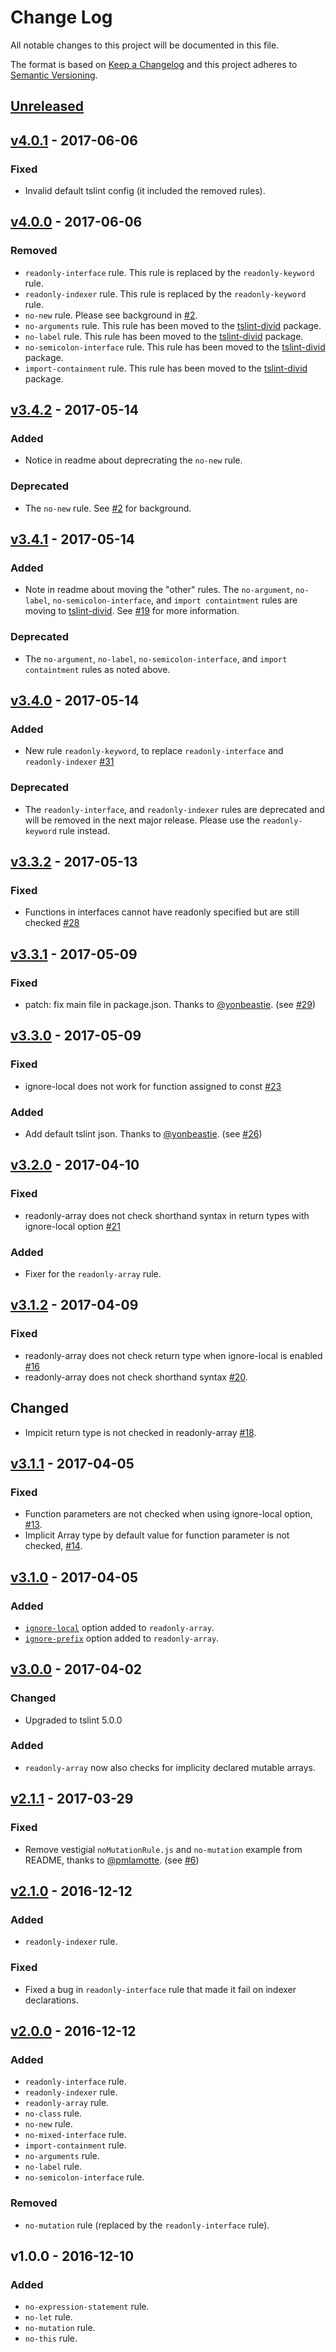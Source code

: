 # Change Log
All notable changes to this project will be documented in this file.

The format is based on [Keep a Changelog](http://keepachangelog.com/) 
and this project adheres to [Semantic Versioning](http://semver.org/).

## [Unreleased]

## [v4.0.1] - 2017-06-06
### Fixed
- Invalid default tslint config (it included the removed rules).

## [v4.0.0] - 2017-06-06
### Removed
- `readonly-interface` rule. This rule is replaced by the `readonly-keyword` rule. 
- `readonly-indexer` rule. This rule is replaced by the `readonly-keyword` rule. 
- `no-new` rule. Please see background in [#2](https://github.com/jonaskello/tslint-immutable/issues/2).
- `no-arguments` rule. This rule has been moved to the [tslint-divid](https://www.npmjs.com/package/tslint-divid) package.
- `no-label` rule. This rule has been moved to the [tslint-divid](https://www.npmjs.com/package/tslint-divid) package.
- `no-semicolon-interface` rule. This rule has been moved to the [tslint-divid](https://www.npmjs.com/package/tslint-divid) package.
- `import-containment` rule. This rule has been moved to the [tslint-divid](https://www.npmjs.com/package/tslint-divid) package.

## [v3.4.2] - 2017-05-14
### Added
- Notice in readme about deprecrating the `no-new` rule. 

### Deprecated
- The `no-new` rule. See [#2](https://github.com/jonaskello/tslint-immutable/issues/2) for background.

## [v3.4.1] - 2017-05-14
### Added
- Note in readme about moving the "other" rules. The `no-argument`, `no-label`, `no-semicolon-interface`, and `import containtment` rules are moving to [tslint-divid](https://github.com/jonaskello/tslint-divid). See  [#19](https://github.com/jonaskello/tslint-immutable/issues/19) for more information.

### Deprecated
- The `no-argument`, `no-label`, `no-semicolon-interface`, and `import containtment` rules as noted above.

## [v3.4.0] - 2017-05-14
### Added
- New rule `readonly-keyword`, to replace `readonly-interface` and `readonly-indexer` [#31](https://github.com/jonaskello/tslint-immutable/issues/31)

### Deprecated
- The `readonly-interface`, and `readonly-indexer` rules are deprecated and will be removed in the next major release. Please use the `readonly-keyword` rule instead.

## [v3.3.2] - 2017-05-13
### Fixed
- Functions in interfaces cannot have readonly specified but are still checked [#28](https://github.com/jonaskello/tslint-immutable/issues/28)

## [v3.3.1] - 2017-05-09
### Fixed
- patch: fix main file in package.json. Thanks to [@yonbeastie](https://github.com/yonbeastie). (see [#29](https://github.com/jonaskello/tslint-immutable/pull/29))

## [v3.3.0] - 2017-05-09
### Fixed
- ignore-local does not work for function assigned to const [#23](https://github.com/jonaskello/tslint-immutable/issues/23)

### Added
- Add default tslint json. Thanks to [@yonbeastie](https://github.com/yonbeastie). (see [#26](https://github.com/jonaskello/tslint-immutable/pull/26))

## [v3.2.0] - 2017-04-10
### Fixed
- readonly-array does not check shorthand syntax in return types with ignore-local option [#21](https://github.com/jonaskello/tslint-immutable/issues/21)

### Added
- Fixer for the `readonly-array` rule.

## [v3.1.2] - 2017-04-09
### Fixed
- readonly-array does not check return type when ignore-local is enabled [#16](https://github.com/jonaskello/tslint-immutable/issues/16)
- readonly-array does not check shorthand syntax [#20](https://github.com/jonaskello/tslint-immutable/issues/20).

## Changed
- Impicit return type is not checked in readonly-array [#18](https://github.com/jonaskello/tslint-immutable/issues/18).

## [v3.1.1] - 2017-04-05
### Fixed
- Function parameters are not checked when using ignore-local option, [#13](https://github.com/jonaskello/tslint-immutable/issues/13).
- Implicit Array type by default value for function parameter is not checked, [#14](https://github.com/jonaskello/tslint-immutable/issues/14).

## [v3.1.0] - 2017-04-05
### Added
- [`ignore-local`](https://github.com/jonaskello/tslint-immutable#using-the-ignore-local-option) option added to `readonly-array`.
- [`ignore-prefix`](https://github.com/jonaskello/tslint-immutable#using-the-ignore-local-option) option added to `readonly-array`.

## [v3.0.0] - 2017-04-02
### Changed
- Upgraded to tslint 5.0.0

### Added
- `readonly-array` now also checks for implicity declared mutable arrays.

## [v2.1.1] - 2017-03-29
### Fixed
- Remove vestigial `noMutationRule.js` and `no-mutation` example from README, thanks to [@pmlamotte](https://github.com/pmlamotte). (see [#6](https://github.com/jonaskello/tslint-immutable/pull/6))

## [v2.1.0] - 2016-12-12
### Added
- `readonly-indexer` rule.

### Fixed
- Fixed a bug in `readonly-interface` rule that made it fail on indexer declarations.

## [v2.0.0] - 2016-12-12
### Added
- `readonly-interface` rule.
- `readonly-indexer` rule.
- `readonly-array` rule.
- `no-class` rule.
- `no-new` rule.
- `no-mixed-interface` rule.
- `import-containment` rule.
- `no-arguments` rule.
- `no-label` rule.
- `no-semicolon-interface` rule.

### Removed
- `no-mutation` rule (replaced by the `readonly-interface` rule).

## v1.0.0 - 2016-12-10
### Added
- `no-expression-statement` rule.
- `no-let` rule.
- `no-mutation` rule.
- `no-this` rule.

[Unreleased]: https://github.com/jonaskello/tslint-immutable/compare/v4.0.1...master
[v4.0.1]: https://github.com/jonaskello/tslint-immutable/compare/v4.0.0...v4.0.1
[v4.0.0]: https://github.com/jonaskello/tslint-immutable/compare/v3.4.2...v4.0.0
[v3.4.2]: https://github.com/jonaskello/tslint-immutable/compare/v3.4.1...v3.4.2
[v3.4.1]: https://github.com/jonaskello/tslint-immutable/compare/v3.4.0...v3.4.1
[v3.4.0]: https://github.com/jonaskello/tslint-immutable/compare/v3.3.2...v3.4.0
[v3.3.2]: https://github.com/jonaskello/tslint-immutable/compare/v3.3.1...v3.3.2
[v3.3.1]: https://github.com/jonaskello/tslint-immutable/compare/v3.3.0...v3.3.1
[v3.3.0]: https://github.com/jonaskello/tslint-immutable/compare/v3.2.0...v3.3.0
[v3.2.0]: https://github.com/jonaskello/tslint-immutable/compare/v3.1.2...v3.2.0
[v3.1.2]: https://github.com/jonaskello/tslint-immutable/compare/v3.1.1...v3.1.2
[v3.1.1]: https://github.com/jonaskello/tslint-immutable/compare/v3.1.0...v3.1.1
[v3.1.0]: https://github.com/jonaskello/tslint-immutable/compare/v3.0.0...v3.1.0
[v3.0.0]: https://github.com/jonaskello/tslint-immutable/compare/v2.1.1...v3.0.0
[v2.1.2]: https://github.com/jonaskello/tslint-immutable/compare/v2.1.1...v2.1.2
[v2.1.1]: https://github.com/jonaskello/tslint-immutable/compare/v2.1.0...v2.1.1
[v2.1.0]: https://github.com/jonaskello/tslint-immutable/compare/v2.0.0...v2.1.0
[v2.0.0]: https://github.com/jonaskello/tslint-immutable/compare/v1.0.0...v2.0.0

